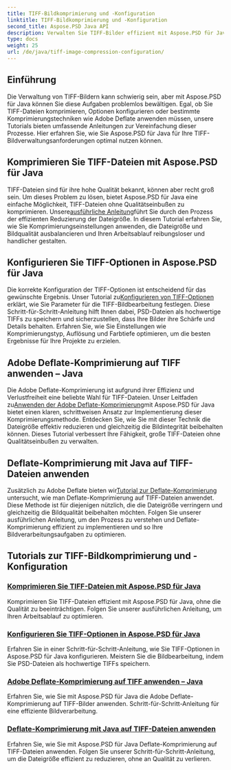 ```yaml
---
title: TIFF-Bildkomprimierung und -Konfiguration
linktitle: TIFF-Bildkomprimierung und -Konfiguration
second_title: Aspose.PSD Java API
description: Verwalten Sie TIFF-Bilder effizient mit Aspose.PSD für Java. Erfahren Sie mit unseren Schritt-für-Schritt-Tutorials, wie Sie die Adobe Deflate-Komprimierung auf TIFF-Dateien komprimieren, konfigurieren und anwenden.
type: docs
weight: 25
url: /de/java/tiff-image-compression-configuration/
---
```

## Einführung

Die Verwaltung von TIFF-Bildern kann schwierig sein, aber mit Aspose.PSD für Java können Sie diese Aufgaben problemlos bewältigen. Egal, ob Sie TIFF-Dateien komprimieren, Optionen konfigurieren oder bestimmte Komprimierungstechniken wie Adobe Deflate anwenden müssen, unsere Tutorials bieten umfassende Anleitungen zur Vereinfachung dieser Prozesse. Hier erfahren Sie, wie Sie Aspose.PSD für Java für Ihre TIFF-Bildverwaltungsanforderungen optimal nutzen können.

## Komprimieren Sie TIFF-Dateien mit Aspose.PSD für Java

 TIFF-Dateien sind für ihre hohe Qualität bekannt, können aber recht groß sein. Um dieses Problem zu lösen, bietet Aspose.PSD für Java eine einfache Möglichkeit, TIFF-Dateien ohne Qualitätseinbußen zu komprimieren. Unsere[ausführliche Anleitung](./compress-tiff-files/)führt Sie durch den Prozess der effizienten Reduzierung der Dateigröße. In diesem Tutorial erfahren Sie, wie Sie Komprimierungseinstellungen anwenden, die Dateigröße und Bildqualität ausbalancieren und Ihren Arbeitsablauf reibungsloser und handlicher gestalten.

## Konfigurieren Sie TIFF-Optionen in Aspose.PSD für Java

 Die korrekte Konfiguration der TIFF-Optionen ist entscheidend für das gewünschte Ergebnis. Unser Tutorial zu[Konfigurieren von TIFF-Optionen](./configure-tiff-options/) erklärt, wie Sie Parameter für die TIFF-Bildbearbeitung festlegen. Diese Schritt-für-Schritt-Anleitung hilft Ihnen dabei, PSD-Dateien als hochwertige TIFFs zu speichern und sicherzustellen, dass Ihre Bilder ihre Schärfe und Details behalten. Erfahren Sie, wie Sie Einstellungen wie Komprimierungstyp, Auflösung und Farbtiefe optimieren, um die besten Ergebnisse für Ihre Projekte zu erzielen.

## Adobe Deflate-Komprimierung auf TIFF anwenden – Java

 Die Adobe Deflate-Komprimierung ist aufgrund ihrer Effizienz und Verlustfreiheit eine beliebte Wahl für TIFF-Dateien. Unser Leitfaden zu[Anwenden der Adobe Deflate-Komprimierung](./apply-adobe-deflate-compression-tiff/)mit Aspose.PSD für Java bietet einen klaren, schrittweisen Ansatz zur Implementierung dieser Komprimierungsmethode. Entdecken Sie, wie Sie mit dieser Technik die Dateigröße effektiv reduzieren und gleichzeitig die Bildintegrität beibehalten können. Dieses Tutorial verbessert Ihre Fähigkeit, große TIFF-Dateien ohne Qualitätseinbußen zu verwalten.

## Deflate-Komprimierung mit Java auf TIFF-Dateien anwenden

 Zusätzlich zu Adobe Deflate bieten wir[Tutorial zur Deflate-Komprimierung](./apply-deflate-compression-tiff-files/) untersucht, wie man Deflate-Komprimierung auf TIFF-Dateien anwendet. Diese Methode ist für diejenigen nützlich, die die Dateigröße verringern und gleichzeitig die Bildqualität beibehalten möchten. Folgen Sie unserer ausführlichen Anleitung, um den Prozess zu verstehen und Deflate-Komprimierung effizient zu implementieren und so Ihre Bildverarbeitungsaufgaben zu optimieren.

## Tutorials zur TIFF-Bildkomprimierung und -Konfiguration
### [Komprimieren Sie TIFF-Dateien mit Aspose.PSD für Java](./compress-tiff-files/)
Komprimieren Sie TIFF-Dateien effizient mit Aspose.PSD für Java, ohne die Qualität zu beeinträchtigen. Folgen Sie unserer ausführlichen Anleitung, um Ihren Arbeitsablauf zu optimieren.
### [Konfigurieren Sie TIFF-Optionen in Aspose.PSD für Java](./configure-tiff-options/)
Erfahren Sie in einer Schritt-für-Schritt-Anleitung, wie Sie TIFF-Optionen in Aspose.PSD für Java konfigurieren. Meistern Sie die Bildbearbeitung, indem Sie PSD-Dateien als hochwertige TIFFs speichern.
### [Adobe Deflate-Komprimierung auf TIFF anwenden – Java](./apply-adobe-deflate-compression-tiff/)
Erfahren Sie, wie Sie mit Aspose.PSD für Java die Adobe Deflate-Komprimierung auf TIFF-Bilder anwenden. Schritt-für-Schritt-Anleitung für eine effiziente Bildverarbeitung.
### [Deflate-Komprimierung mit Java auf TIFF-Dateien anwenden](./apply-deflate-compression-tiff-files/)
Erfahren Sie, wie Sie mit Aspose.PSD für Java Deflate-Komprimierung auf TIFF-Dateien anwenden. Folgen Sie unserer Schritt-für-Schritt-Anleitung, um die Dateigröße effizient zu reduzieren, ohne an Qualität zu verlieren.